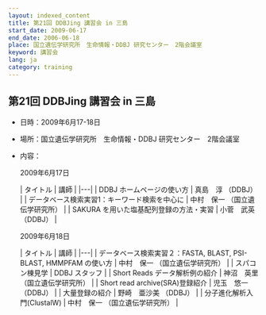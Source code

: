 ```yaml
---
layout: indexed_content
title: 第21回 DDBJing 講習会 in 三島
start_date: 2009-06-17
end_date: 2006-06-18
place: 国立遺伝学研究所　生命情報・DDBJ 研究センター　2階会議室
keyword: 講習会
lang: ja
category: training
---
```


## 第21回 DDBJing 講習会 in 三島  <a name="21"></a>

-   日時：2009年6月17-18日

-   場所：国立遺伝学研究所　生命情報・DDBJ 研究センター　2階会議室

-   内容：

    2009年6月17日

    | タイトル | 講師 |
    |---|
    | DDBJ ホームページの使い方 | 真島　淳 （DDBJ） |
    | データベース検索実習1：キーワード検索を中心に | 中村　保一 （国立遺伝学研究所） |
    | SAKURA を用いた塩基配列登録の方法・実習 | 小菅　武英 （DDBJ） |

    2009年6月18日

    | タイトル | 講師 |
    |---|
    | データベース検索実習２：FASTA, BLAST, PSI-BLAST, HMMPFAM の使い方 | 中村　保一 （国立遺伝学研究所） |
    | スパコン棟見学 | DDBJ スタッフ |
    | Short Reads データ解析例の紹介 | 神沼　英里 （国立遺伝学研究所） |
    | Short read archive(SRA)登録紹介 | 児玉　悠一 （DDBJ） |
    | 大量登録の紹介 | 野崎　亜沙美 （DDBJ）           |
    | 分子進化解析入門(ClustalW)  | 中村　保一 （国立遺伝学研究所） |
